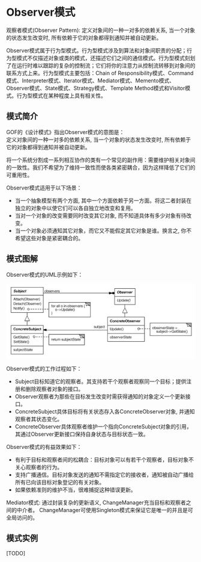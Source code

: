 # Observer模式

观察者模式(Observer Pattern): 定义对象间的一种一对多的依赖关系, 当一个对象的状态发生改变时, 所有依赖于它的对象都得到通知并被自动更新。

Observer模式属于行为型模式。行为型模式涉及到算法和对象间职责的分配；行为型模式不仅描述对象或类的模式，还描述它们之间的通信模式。行为型模式刻划了在运行时难以跟踪的复杂的控制流；它们将你的注意力从控制流转移到对象间的联系方式上来。行为型模式主要包括：Chain of Responsibility模式、Command模式、Interpreter模式、Iterator模式、Mediator模式、Memento模式、Observer模式、State模式、Strategy模式、Template Method模式和Visitor模式。行为型模式在某种程度上具有相关性。

## 模式简介

GOF的《设计模式》指出Observer模式的意图是：  
定义对象间的一种一对多的依赖关系, 当一个对象的状态发生改变时, 所有依赖于它的对象都得到通知并被自动更新。

将一个系统分割成一系列相互协作的类有一个常见的副作用：需要维护相关对象间的一致性。我们不希望为了维持一致性而使各类紧密耦合，因为这样降低了它们的可重用性。

Observer模式适用于以下场景：

- 当一个抽象模型有两个方面, 其中一个方面依赖于另一方面。将这二者封装在独立的对象中以使它们可以各自独立地改变和复用。
- 当对一个对象的改变需要同时改变其它对象, 而不知道具体有多少对象有待改变。
- 当一个对象必须通知其它对象，而它又不能假定其它对象是谁。换言之, 你不希望这些对象是紧密耦合的。

## 模式图解

Observer模式的UML示例如下：

![Observer模式示例](../images/behavioral_observer.jpg)

Observer模式的工作过程如下：

- Subject目标知道它的观察者。其支持若干个观察者观察同一个目标；提供注册和删除观察者对象的接口。
- Observer观察者为那些在目标发生改变时需获得通知的对象定义一个更新接口。
- ConcreteSubject具体目标将有关状态存入各ConcreteObserver对象, 并通知观察者其状态变化。
- ConcreteObserver具体观察者维护一个指向ConcreteSubject对象的引用，其通过Observer更新接口保持自身状态与目标状态一致。

Observer模式的有益效果如下：

- 有利于目标和观察者间的松耦合：目标对象可以有若干个观察者，目标对象不关心观察者的行为。
- 支持广播通信。目标对象发送的通知不需指定它的接收者，通知被自动广播给所有已向该目标对象登记的有关对象。
- 如果依赖准则的维护不当，很难捕捉这种错误更新。

Mediator模式: 通过封装复杂的更新语义, ChangeManager充当目标和观察者之间的中介者。 ChangeManager可使用Singleton模式来保证它是唯一的并且是可全局访问的。

## 模式实例

[TODO]